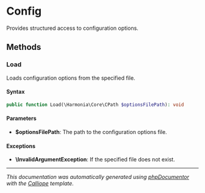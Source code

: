# Config

Provides structured access to configuration options.

## Methods

### Load

Loads configuration options from the specified file.

#### Syntax

```php
public function Load(\Harmonia\Core\CPath $optionsFilePath): void
```

#### Parameters

- **$optionsFilePath**: The path to the configuration options file.

#### Exceptions

- **\InvalidArgumentException**: If the specified file does not exist.

---

*This documentation was automatically generated using [phpDocumentor](http://www.phpdoc.org/) with the [Calliope](https://github.com/DaphneWebFramework/Calliope) template.*
